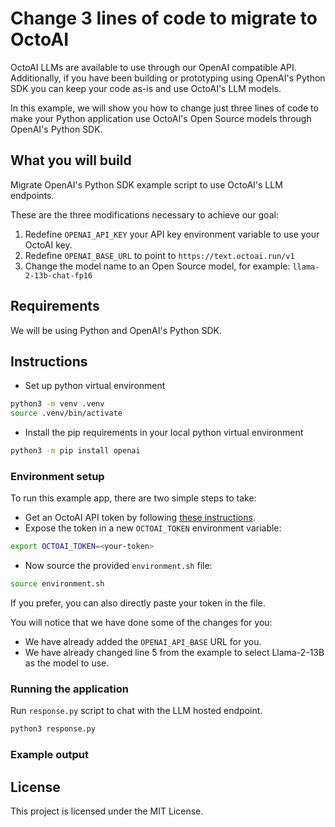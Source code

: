 # Change 3 lines of code to migrate to OctoAI

OctoAI LLMs are available to use through our OpenAI compatible API. Additionally, if you have been building or prototyping using OpenAI's Python SDK you can keep your code as-is and use OctoAI's LLM models.

In this example, we will show you how to change just three lines of code to make your Python application use OctoAI's Open Source models through OpenAI's Python SDK.


## What you will build
Migrate OpenAI's Python SDK example script to use OctoAI's LLM endpoints.

These are the three modifications necessary to achieve our goal:
1. Redefine `OPENAI_API_KEY` your API key environment variable to use your OctoAI key.
2. Redefine `OPENAI_BASE_URL` to point to `https://text.octoai.run/v1`
3. Change the model name to an Open Source model, for example: `llama-2-13b-chat-fp16`


## Requirements
We will be using Python and OpenAI's Python SDK.

## Instructions

- Set up python virtual environment

```bash
python3 -m venv .venv
source .venv/bin/activate
```

- Install the pip requirements in your local python virtual environment

```bash
python3 -m pip install openai
```

### Environment setup

To run this example app, there are two simple steps to take:

- Get an OctoAI API token by following [these instructions](https://octo.ai/docs/getting-started/how-to-create-octoai-api-token/).
- Expose the token in a new `OCTOAI_TOKEN` environment variable:

```bash
export OCTOAI_TOKEN=<your-token>
```
- Now source the provided `environment.sh` file:
```bash
source environment.sh
```

If you prefer, you can also directly paste your token in the file.

You will notice that we have done some of the changes for you:
* We have already added the `OPENAI_API_BASE` URL for you.
* We have already changed line 5 from the example to select Llama-2-13B as the model to use.

### Running the application

Run `response.py` script to chat with the LLM hosted endpoint.
```bash
python3 response.py
```

### Example output


## License

This project is licensed under the MIT License.
